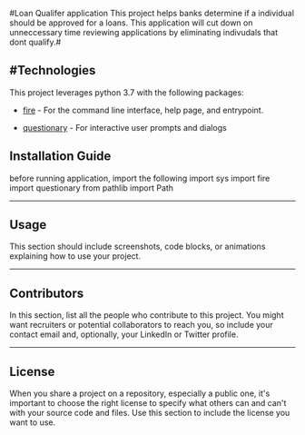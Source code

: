  #Loan Qualifer application 
This project helps banks determine if a individual should be approved for a loans. This application will cut down on unneccessary time reviewing applications by eliminating indivudals that dont qualify.#

#Technologies  
--- 
This project leverages python 3.7 with the following packages:

* [fire](https://github.com/google/python-fire) - For the command line interface, help page, and entrypoint.

* [questionary](https://github.com/tmbo/questionary) - For interactive user prompts and dialogs 

## Installation Guide

before running application, import the following 
import sys
import fire 
import questionary
from pathlib import Path

---

## Usage

This section should include screenshots, code blocks, or animations explaining how to use your project.

---

## Contributors

In this section, list all the people who contribute to this project. You might want recruiters or potential collaborators to reach you, so include your contact email and, optionally, your LinkedIn or Twitter profile.

---

## License

When you share a project on a repository, especially a public one, it's important to choose the right license to specify what others can and can't with your source code and files. Use this section to include the license you want to use.
